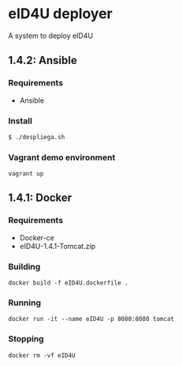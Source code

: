 # eID4U deployer
A system to deploy eID4U

## 1.4.2: Ansible
### Requirements
* Ansible

### Install
```bash
$ ./despliega.sh
```

### Vagrant demo environment
```
vagrant up
```

## 1.4.1: Docker

### Requirements
* Docker-ce
* eID4U-1.4.1-Tomcat.zip

### Building
```
docker build -f eID4U.dockerfile .
```

### Running
```
docker run -it --name eID4U -p 8080:8080 tomcat
```

### Stopping
```
docker rm -vf eID4U
```

